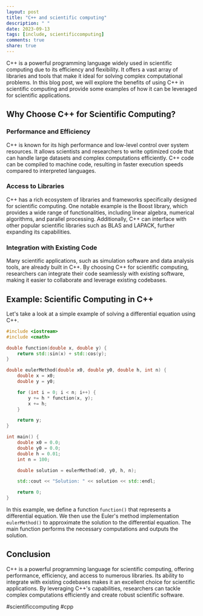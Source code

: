```yaml
---
layout: post
title: "C++ and scientific computing"
description: " "
date: 2023-09-13
tags: [include, scientificcomputing]
comments: true
share: true
---
```


C++ is a powerful programming language widely used in scientific computing due to its efficiency and flexibility. It offers a vast array of libraries and tools that make it ideal for solving complex computational problems. In this blog post, we will explore the benefits of using C++ in scientific computing and provide some examples of how it can be leveraged for scientific applications.

## Why Choose C++ for Scientific Computing?

### Performance and Efficiency

C++ is known for its high performance and low-level control over system resources. It allows scientists and researchers to write optimized code that can handle large datasets and complex computations efficiently. C++ code can be compiled to machine code, resulting in faster execution speeds compared to interpreted languages.

### Access to Libraries

C++ has a rich ecosystem of libraries and frameworks specifically designed for scientific computing. One notable example is the Boost library, which provides a wide range of functionalities, including linear algebra, numerical algorithms, and parallel processing. Additionally, C++ can interface with other popular scientific libraries such as BLAS and LAPACK, further expanding its capabilities.

### Integration with Existing Code

Many scientific applications, such as simulation software and data analysis tools, are already built in C++. By choosing C++ for scientific computing, researchers can integrate their code seamlessly with existing software, making it easier to collaborate and leverage existing codebases.

## Example: Scientific Computing in C++

Let's take a look at a simple example of solving a differential equation using C++. 

```cpp
#include <iostream>
#include <cmath>

double function(double x, double y) {
    return std::sin(x) + std::cos(y);
}

double eulerMethod(double x0, double y0, double h, int n) {
    double x = x0;
    double y = y0;

    for (int i = 0; i < n; i++) {
        y += h * function(x, y);
        x += h;
    }

    return y;
}

int main() {
    double x0 = 0.0;
    double y0 = 0.0;
    double h = 0.01;
    int n = 100;

    double solution = eulerMethod(x0, y0, h, n);

    std::cout << "Solution: " << solution << std::endl;

    return 0;
}
```

In this example, we define a function `function()` that represents a differential equation. We then use the Euler's method implementation `eulerMethod()` to approximate the solution to the differential equation. The main function performs the necessary computations and outputs the solution.

## Conclusion

C++ is a powerful programming language for scientific computing, offering performance, efficiency, and access to numerous libraries. Its ability to integrate with existing codebases makes it an excellent choice for scientific applications. By leveraging C++'s capabilities, researchers can tackle complex computations efficiently and create robust scientific software.

#scientificcomputing #cpp